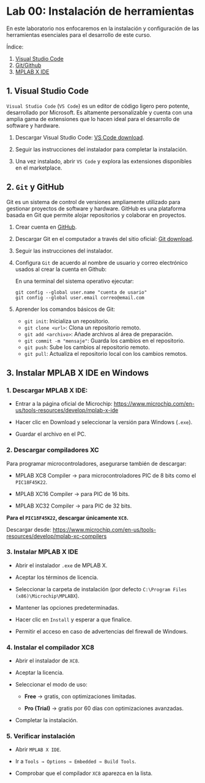 # Lab 00: Instalación de herramientas 

En este laboratorio nos enfocaremos en la instalación y configuración de las herramientas esenciales para el desarrollo de este curso.

Índice:

1. [Visual Studio Code](#1-visual-studio-code)
2. [Git/Github](#2-git-y-github)
3. [MPLAB X IDE](#3-instalar-mplab-x-ide-en-windows)



## 1. Visual Studio Code 

```Visual Studio Code``` (```VS Code```) es un editor de código ligero pero potente, desarrollado por Microsoft. Es altamente personalizable y cuenta con una amplia gama de extensiones que lo hacen ideal para el desarrollo de software y hardware.

1. Descargar Visual Studio Code: [VS Code download](https://code.visualstudio.com/).

2. Seguir las instrucciones del instalador para completar la instalación.

3. Una vez instalado, abrir ```VS Code``` y explora las extensiones disponibles en el marketplace.


## 2. ```Git``` y GitHub

Git es un sistema de control de versiones ampliamente utilizado para gestionar proyectos de software y hardware. GitHub es una plataforma basada en Git que permite alojar repositorios y colaborar en proyectos.

1. Crear cuenta en [GitHub](https://github.com/).

2. Descargar Git en el computador a través del sitio oficial: [Git download](https://git-scm.com/downloads).

3. Seguir las instrucciones del instalador.

4. Configura ```Git``` de acuerdo al nombre de usuario y correo electrónico usados al crear la cuenta en Github:

    En una terminal del sistema operativo ejecutar:

    ```
    git config --global user.name "cuenta de usario"
    git config --global user.email correo@email.com
    ```

5. Aprender los comandos básicos de Git:

    * ```git init```: Inicializa un repositorio.
    * ```git clone <url>```: Clona un repositorio remoto.
    * ```git add <archivo>```: Añade archivos al área de preparación.
    * ```git commit -m "mensaje"```: Guarda los cambios en el repositorio.
    * ```git push```: Sube los cambios al repositorio remoto.
    * ```git pull```: Actualiza el repositorio local con los cambios remotos.


## 3. Instalar MPLAB X IDE en Windows

### 1. Descargar MPLAB X IDE:

    
* Entrar a la página oficial de Microchip:
    https://www.microchip.com/en-us/tools-resources/develop/mplab-x-ide

* Hacer clic en Download y seleccionar la versión para Windows (```.exe```).

* Guardar el archivo en el PC.


### 2. Descargar compiladores XC

Para programar microcontroladores, asegurarse también de descargar:

* MPLAB XC8 Compiler → para microcontroladores PIC de $8$ bits como el ```PIC18F45K22```.

* MPLAB XC16 Compiler → para PIC de $16$ bits.

*  MPLAB XC32 Compiler → para PIC de $32$ bits.

**Para el ```PIC18F45K22```, descargar únicamente ```XC8```.**

Descargar desde:
https://www.microchip.com/en-us/tools-resources/develop/mplab-xc-compilers

### 3. Instalar MPLAB X IDE

* Abrir el instalador ```.exe``` de MPLAB X.

* Aceptar los términos de licencia.

* Seleccionar la carpeta de instalación (por defecto ```C:\Program Files (x86)\Microchip\MPLABX```).

* Mantener las opciones predeterminadas.

* Hacer clic en ```Install``` y esperar a que finalice.

* Permitir el acceso en caso de advertencias del firewall de Windows.

### 4. Instalar el compilador XC8

* Abrir el instalador de ```XC8```.

* Aceptar la licencia.

*  Seleccionar el modo de uso:

    * **Free** → gratis, con optimizaciones limitadas.

    * **Pro (Trial)** → gratis por $60$ días con optimizaciones avanzadas.

* Completar la instalación.


### 5. Verificar instalación

* Abrir ```MPLAB X IDE```.

* Ir a ```Tools → Options → Embedded → Build Tools```.

* Comprobar que el compilador ```XC8``` aparezca en la lista.